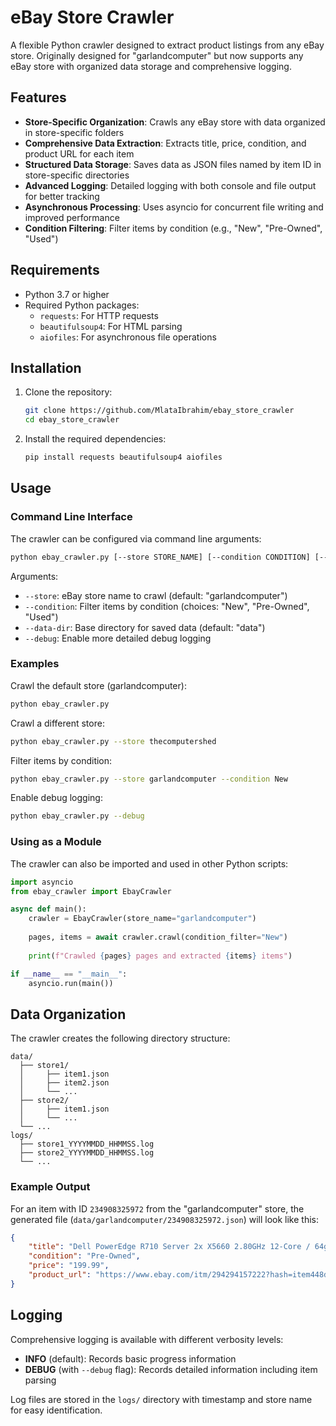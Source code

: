 # eBay Store Crawler

A flexible Python crawler designed to extract product listings from any eBay store. Originally designed for "garlandcomputer" but now supports any eBay store with organized data storage and comprehensive logging.

## Features

- **Store-Specific Organization**: Crawls any eBay store with data organized in store-specific folders
- **Comprehensive Data Extraction**: Extracts title, price, condition, and product URL for each item
- **Structured Data Storage**: Saves data as JSON files named by item ID in store-specific directories
- **Advanced Logging**: Detailed logging with both console and file output for better tracking
- **Asynchronous Processing**: Uses asyncio for concurrent file writing and improved performance
- **Condition Filtering**: Filter items by condition (e.g., "New", "Pre-Owned", "Used")

## Requirements

- Python 3.7 or higher
- Required Python packages:
  - `requests`: For HTTP requests
  - `beautifulsoup4`: For HTML parsing
  - `aiofiles`: For asynchronous file operations

## Installation

1. Clone the repository:
   ```bash
   git clone https://github.com/MlataIbrahim/ebay_store_crawler
   cd ebay_store_crawler
   ```

2. Install the required dependencies:
   ```bash
   pip install requests beautifulsoup4 aiofiles
   ```

## Usage

### Command Line Interface

The crawler can be configured via command line arguments:

```bash
python ebay_crawler.py [--store STORE_NAME] [--condition CONDITION] [--data-dir DATA_DIR] [--debug]
```

Arguments:
- `--store`: eBay store name to crawl (default: "garlandcomputer")
- `--condition`: Filter items by condition (choices: "New", "Pre-Owned", "Used")
- `--data-dir`: Base directory for saved data (default: "data")
- `--debug`: Enable more detailed debug logging

### Examples

Crawl the default store (garlandcomputer):
```bash
python ebay_crawler.py
```

Crawl a different store:
```bash
python ebay_crawler.py --store thecomputershed
```

Filter items by condition:
```bash
python ebay_crawler.py --store garlandcomputer --condition New
```

Enable debug logging:
```bash
python ebay_crawler.py --debug
```

### Using as a Module

The crawler can also be imported and used in other Python scripts:

```python
import asyncio
from ebay_crawler import EbayCrawler

async def main():
    crawler = EbayCrawler(store_name="garlandcomputer")
    
    pages, items = await crawler.crawl(condition_filter="New")
    
    print(f"Crawled {pages} pages and extracted {items} items")

if __name__ == "__main__":
    asyncio.run(main())
```

## Data Organization

The crawler creates the following directory structure:
```
data/
  ├── store1/
  │     ├── item1.json
  │     ├── item2.json
  │     └── ...
  ├── store2/
  │     ├── item1.json
  │     └── ...
  └── ...
logs/
  ├── store1_YYYYMMDD_HHMMSS.log
  ├── store2_YYYYMMDD_HHMMSS.log
  └── ...
```

### Example Output

For an item with ID `234908325972` from the "garlandcomputer" store, the generated file (`data/garlandcomputer/234908325972.json`) will look like this:

```json
{
    "title": "Dell PowerEdge R710 Server 2x X5660 2.80GHz 12-Core / 64gb / 2xtrays / Perc6i",
    "condition": "Pre-Owned",
    "price": "199.99",
    "product_url": "https://www.ebay.com/itm/294294157222?hash=item448d374e16:g:fbA0dSWCibJ"
}
```

## Logging

Comprehensive logging is available with different verbosity levels:
- **INFO** (default): Records basic progress information
- **DEBUG** (with `--debug` flag): Records detailed information including item parsing

Log files are stored in the `logs/` directory with timestamp and store name for easy identification.
